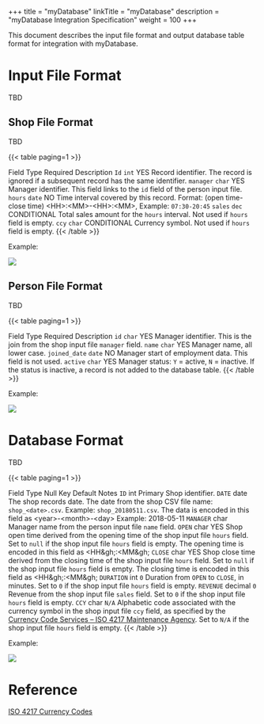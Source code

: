 +++
title = "myDatabase"
linkTitle = "myDatabase"
description = "myDatabase Integration Specification"
weight = 100
+++

This document describes the input file format and output database table format for integration with myDatabase.

# Input File Format

TBD

## Shop File Format

TBD

{{< table paging=1 >}}
<thead class="thead-dark" responsive=1>
    <tr>
        <th>Field</th>
        <th>Type</th>
        <th>Required</th>
        <th>Description</th>
    </tr>
</thead>
<tbody>
    <tr>
        <td><code>Id</code></td>
        <td><code>int</code></td>
        <td>YES</td>
        <td>Record identifier. The record is ignored if a subsequent record has the same identifier.</td>
    </tr>
    <tr>
        <td><code>manager</code></td>
        <td><code>char</code></td>
        <td>YES</td>
        <td>Manager identifier. This field links to the <code>id</code> field of the person input file.</td>
    </tr>
    <tr>
        <td><code>hours</code></td>
        <td><code>date</code></td>
        <td>NO</td>
        <td>Time interval covered by this record. Format: (open time-close time) &lt;HH&gt;:&lt;MM&gt;-&lt;HH&gt;:&lt;MM&gt;, Example: <code>07:30-20:45</code></td>
    </tr>
    <tr>
        <td><code>sales</code></td>
        <td><code>dec</code></td>
        <td>CONDITIONAL</td>
        <td>Total sales amount for the <code>hours</code> interval. Not used if <code>hours</code> field is empty.</td>
    </tr>
    <tr>
        <td><code>ccy</code></td>
        <td><code>char</code></td>
        <td>CONDITIONAL</td>
        <td>Currency symbol. Not used if <code>hours</code> field is empty.</td>
    </tr>
</tbody>
{{< /table >}}

Example:

![](/exampleInputShop.png)

## Person File Format

TBD

{{< table paging=1 >}}
<thead class="thead-dark">
    <tr>
        <th>Field</th>
        <th>Type</th>
        <th>Required</th>
        <th>Description</th>
    </tr>
</thead>
<tbody>
    <tr>
        <td><code>id</code></td>
        <td><code>char</code></td>
        <td>YES</td>
        <td>Manager identifier. This is the join from the shop input file <code>manager</code> field.</td>
    </tr>
    <tr>
        <td><code>name</code></td>
        <td><code>char</code></td>
        <td>YES</td>
        <td>Manager name, all lower case.</td>
    </tr>
    <tr>
        <td><code>joined_date</code></td>
        <td><code>date</code></td>
        <td>NO</td>
        <td>Manager start of employment data. This field is not used.</td>
    </tr>
    <tr>
        <td><code>active</code></td>
        <td><code>char</code></td>
        <td>YES</td>
        <td>Manager status: <code>Y</code> = active, <code>N</code> = inactive. If the status is inactive, a record is not added to the database table.</td>
    </tr>
</tbody>
{{< /table >}}

Example:

![](/exampleInputPerson.png)

# Database Format

TBD

{{< table paging=1 >}}
<thead class="thead-dark">
    <tr>
        <th>Field</th>
        <th>Type</th>
        <th>Null</th>
        <th>Key</th>
        <th>Default</th>
        <th>Notes</th>
    </tr>
</thead>
<tbody>
    <tr>
        <td><code>ID</code></code></td>
        <td>int</td>
        <td></td>
        <td>Primary</td>
        <td></td>
        <td>Shop identifier.</td>
    </tr>
    <tr>
        <td><code>DATE</code></td>
        <td>date</td>
        <td></td>
        <td></td>
        <td></td>
        <td>The shop records date. The date from the shop CSV file name: <code>shop_&lt;date&gt;.csv</code>. Example: <code>shop_20180511.csv</code>. The data is encoded in this field as &lt;year&gt;-&lt;month&gt;-&lt;day&gt; Example: 2018-05-11</td>
    </tr>
    <tr>
        <td><code>MANAGER</code></td>
        <td>char</td>
        <td></td>
        <td></td>
        <td></td>
        <td>Manager name from the person input file <code>name</code> field.</td>
    </tr>
    <tr>
        <td><code>OPEN</code></td>
        <td>char</td>
        <td>YES</td>
        <td></td>
        <td></td>
        <td>Shop open time derived from the opening time of the shop input file <code>hours</code> field. Set to <code>null</code> if the shop input file <code>hours</code> field is empty. The opening time is encoded in this field as &lt;HH&gh;:&lt;MM&gh;</td>
    </tr>
    <tr>
        <td><code>CLOSE</code></td>
        <td>char</td>
        <td>YES</td>
        <td></td>
        <td></td>
        <td>Shop close time derived from the closing time of the shop input file <code>hours</code> field. Set to <code>null</code> if the shop input file <code>hours</code> field is empty. The closing time is encoded in this field as &lt;HH&gh;:&lt;MM&gh;</td>
    </tr>
    <tr>
        <td><code>DURATION</code></td>
        <td>int</td>
        <td></td>
        <td></td>
        <td><code>0</code></td>
        <td>Duration from <code>OPEN</code> to <code>CLOSE</code>, in minutes. Set to <code>0</code> if the shop input file <code>hours</code> field is empty.</td>
    </tr>
    <tr>
        <td><code>REVENUE</code></td>
        <td>decimal</td>
        <td></td>
        <td></td>
        <td><code>0</code></td>
        <td>Revenue from the shop input file <code>sales</code> field. Set to <code>0</code> if the shop input file <code>hours</code> field is empty.</td>
    </tr>
    <tr>
        <td><code>CCY</code></td>
        <td>char</td>
        <td></td>
        <td></td>
        <td><code>N/A</code></td>
        <td>Alphabetic code associated with the currency symbol in the shop input file <code>ccy</code> field, as specified by the <a href= https://www.six-group.com/en/products-services/financial-information/data-standards.html>Currency Code Services – ISO 4217 Maintenance Agency</a>. Set to <code>N/A</code> if the shop input file <code>hours</code> field is empty.</td>
    </tr>
</tbody>
{{< /table >}}

Example:

![](/exampleTable.png)

# Reference

[ISO 4217 Currency Codes](https://www.iso.org/iso-4217-currency-codes.html)
